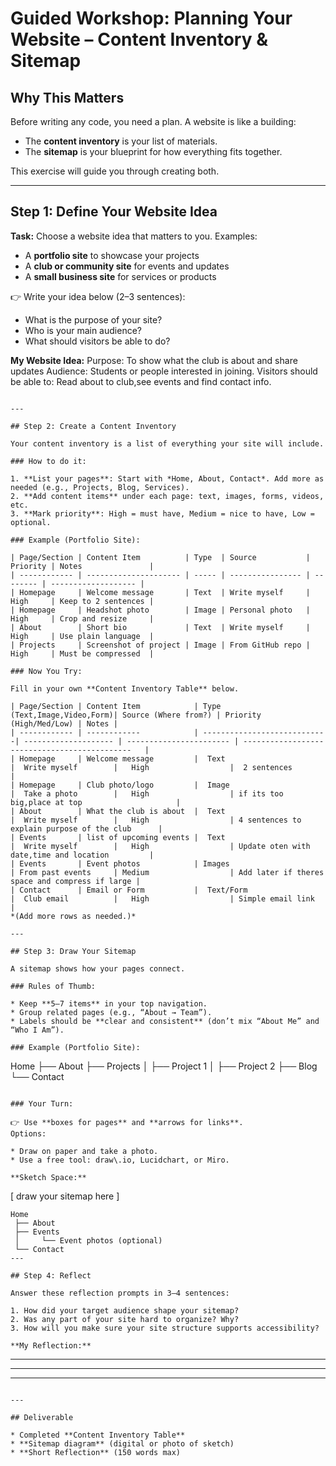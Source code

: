 # Guided Workshop: Planning Your Website – Content Inventory & Sitemap

## Why This Matters

Before writing any code, you need a plan. A website is like a building:

* The **content inventory** is your list of materials.
* The **sitemap** is your blueprint for how everything fits together.

This exercise will guide you through creating both.

---

## Step 1: Define Your Website Idea

**Task:** Choose a website idea that matters to you. Examples:

* A **portfolio site** to showcase your projects
* A **club or community site** for events and updates
* A **small business site** for services or products

👉 Write your idea below (2–3 sentences):

* What is the purpose of your site?
* Who is your main audience?
* What should visitors be able to do?

**My Website Idea:**
Purpose: To show what the club is about and share updates
Audience: Students or people interested in joining.
Visitors should be able to: Read about to club,see events and find contact info.

```

---

## Step 2: Create a Content Inventory

Your content inventory is a list of everything your site will include.

### How to do it:

1. **List your pages**: Start with *Home, About, Contact*. Add more as needed (e.g., Projects, Blog, Services).
2. **Add content items** under each page: text, images, forms, videos, etc.
3. **Mark priority**: High = must have, Medium = nice to have, Low = optional.

### Example (Portfolio Site):

| Page/Section | Content Item          | Type  | Source           | Priority | Notes               |
| ------------ | --------------------- | ----- | ---------------- | -------- | ------------------- |
| Homepage     | Welcome message       | Text  | Write myself     | High     | Keep to 2 sentences |
| Homepage     | Headshot photo        | Image | Personal photo   | High     | Crop and resize     |
| About        | Short bio             | Text  | Write myself     | High     | Use plain language  |
| Projects     | Screenshot of project | Image | From GitHub repo | High     | Must be compressed  |

### Now You Try:

Fill in your own **Content Inventory Table** below.

| Page/Section | Content Item            | Type (Text,Image,Video,Form)| Source (Where from?) | Priority (High/Med/Low) | Notes |
| ------------ | ------------            | ----------------------------| -------------------- | ----------------------- | ---------------------------------------------   |
| Homepage     | Welcome message         |  Text                       |  Write myself        |   High                  |  2 sentences                                    |
| Homepage     | Club photo/logo         |  Image                      |  Take a photo        |   High                  | if its too big,place at top                     |
| About        | What the club is about  |  Text                       |  Write myself        |   High                  | 4 sentences to explain purpose of the club      |
| Events       | list of upcoming events |  Text                       |  Write myself        |   High                  | Update oten with date,time and location         |
| Events       | Event photos            | Images                      | From past events     | Medium                  | Add later if theres space and compress if large |
| Contact      | Email or Form           |  Text/Form                  |  Club email          |   High                  | Simple email link                               |
*(Add more rows as needed.)*

---

## Step 3: Draw Your Sitemap

A sitemap shows how your pages connect.

### Rules of Thumb:

* Keep **5–7 items** in your top navigation.
* Group related pages (e.g., “About → Team”).
* Labels should be **clear and consistent** (don’t mix “About Me” and “Who I Am”).

### Example (Portfolio Site):

```
Home
 ├── About
 ├── Projects
 │     ├── Project 1
 │     ├── Project 2
 ├── Blog
 └── Contact
```

### Your Turn:

👉 Use **boxes for pages** and **arrows for links**.
Options:

* Draw on paper and take a photo.
* Use a free tool: draw\.io, Lucidchart, or Miro.

**Sketch Space:**

```
[ draw your sitemap here ]
```
Home
 ├── About
 ├── Events
 │     └── Event photos (optional)
 └── Contact
---

## Step 4: Reflect

Answer these reflection prompts in 3–4 sentences:

1. How did your target audience shape your sitemap?
2. Was any part of your site hard to organize? Why?
3. How will you make sure your site structure supports accessibility?

**My Reflection:**

```
___________________________________________________________
___________________________________________________________
___________________________________________________________
```

---

## Deliverable

* Completed **Content Inventory Table**
* **Sitemap diagram** (digital or photo of sketch)
* **Short Reflection** (150 words max)

